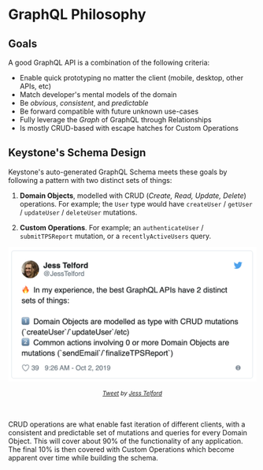 <!--[meta]
section: quick-start
title: GraphQL Philosophy
order: 1
[meta]-->

# GraphQL Philosophy

## Goals

A good GraphQL API is a combination of the following criteria:

* Enable quick prototyping no matter the client (mobile, desktop, other APIs, etc)
* Match developer's mental models of the domain
* Be _obvious_, _consistent_, and _predictable_
* Be forward compatible with future unknown use-cases
* Fully leverage the _Graph_ of GraphQL through Relationships
* Is mostly CRUD-based with escape hatches for Custom Operations

## Keystone's Schema Design

Keystone's auto-generated GraphQL Schema meets these goals by following a pattern with two distinct sets of things:

1. **Domain Objects**, modelled with CRUD (_Create, Read, Update, Delete_) operations.
    For example; the `User` type would have `createUser` / `getUser` / `updateUser` / `deleteUser` mutations.

1. **Custom Operations**.
    For example; an `authenticateUser` / `submitTPSReport` mutation, or a `recentlyActiveUsers` query.

<span align="center">

[![Tweet by Jess Telford: In my experience, the best GraphQL APIs have 2 distinct sets of things: 1. Domain Objects are modelled as type with CRUD mutations (`createUser`/`updateUser`/etc). 2. Common actions involving 0 or more Domain Objects are mutations (`sendEmail`/`finalizeTPSReport`)](./img/tweet-graphql-2-things.png)](https://twitter.com/JessTelford/status/1179175687560630272)

  <sub align="center">

_[Tweet](https://twitter.com/JessTelford/status/1179175687560630272) by [Jess Telford](https://twitter.com/JessTelford)_

  </sub>
</span>

<br />

CRUD operations are what enable fast iteration of different clients, with a consistent and predictable set of mutations and queries for every Domain Object. This will cover about 90% of the functionality of any application. The final 10% is then covered with Custom Operations which become apparent over time while building the schema.
